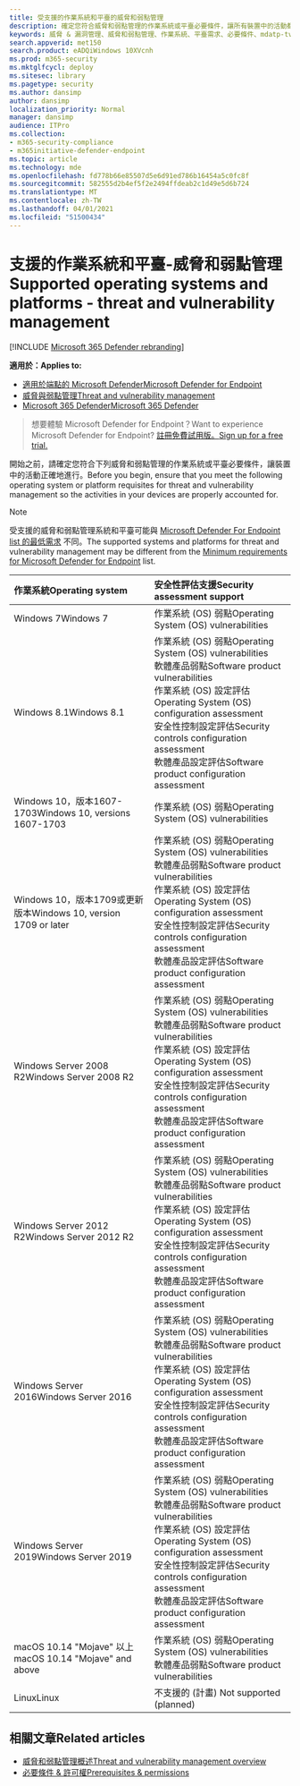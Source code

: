 ```yaml
---
title: 受支援的作業系統和平臺的威脅和弱點管理
description: 確定您符合威脅和弱點管理的作業系統或平臺必要條件，讓所有裝置中的活動都已正確加以考慮。
keywords: 威脅 & 漏洞管理、威脅和弱點管理、作業系統、平臺需求、必要條件、mdatp-tvm 支援的作業系統、mdatp-tvm、
search.appverid: met150
search.product: eADQiWindows 10XVcnh
ms.prod: m365-security
ms.mktglfcycl: deploy
ms.sitesec: library
ms.pagetype: security
ms.author: dansimp
author: dansimp
localization_priority: Normal
manager: dansimp
audience: ITPro
ms.collection:
- m365-security-compliance
- m365initiative-defender-endpoint
ms.topic: article
ms.technology: mde
ms.openlocfilehash: fd778b66e85507d5e6d91ed786b16454a5c0fc8f
ms.sourcegitcommit: 582555d2b4ef5f2e2494ffdeab2c1d49e5d6b724
ms.translationtype: MT
ms.contentlocale: zh-TW
ms.lasthandoff: 04/01/2021
ms.locfileid: "51500434"
---
```

# <a name="supported-operating-systems-and-platforms---threat-and-vulnerability-management"></a><span data-ttu-id="0d128-104">支援的作業系統和平臺-威脅和弱點管理</span><span class="sxs-lookup"><span data-stu-id="0d128-104">Supported operating systems and platforms - threat and vulnerability management</span></span>

[!INCLUDE [Microsoft 365 Defender rebranding](../../includes/microsoft-defender.md)]

<span data-ttu-id="0d128-105">**適用於：**</span><span class="sxs-lookup"><span data-stu-id="0d128-105">**Applies to:**</span></span>

- [<span data-ttu-id="0d128-106">適用於端點的 Microsoft Defender</span><span class="sxs-lookup"><span data-stu-id="0d128-106">Microsoft Defender for Endpoint</span></span>](https://go.microsoft.com/fwlink/?linkid=2154037)
- [<span data-ttu-id="0d128-107">威脅與弱點管理</span><span class="sxs-lookup"><span data-stu-id="0d128-107">Threat and vulnerability management</span></span>](next-gen-threat-and-vuln-mgt.md)
- [<span data-ttu-id="0d128-108">Microsoft 365 Defender</span><span class="sxs-lookup"><span data-stu-id="0d128-108">Microsoft 365 Defender</span></span>](https://go.microsoft.com/fwlink/?linkid=2118804)

><span data-ttu-id="0d128-109">想要體驗 Microsoft Defender for Endpoint？</span><span class="sxs-lookup"><span data-stu-id="0d128-109">Want to experience Microsoft Defender for Endpoint?</span></span> [<span data-ttu-id="0d128-110">註冊免費試用版。</span><span class="sxs-lookup"><span data-stu-id="0d128-110">Sign up for a free trial.</span></span>](https://www.microsoft.com/microsoft-365/windows/microsoft-defender-atp?ocid=docs-wdatp-portaloverview-abovefoldlink)

<span data-ttu-id="0d128-111">開始之前，請確定您符合下列威脅和弱點管理的作業系統或平臺必要條件，讓裝置中的活動正確地進行。</span><span class="sxs-lookup"><span data-stu-id="0d128-111">Before you begin, ensure that you meet the following operating system or platform requisites for threat and vulnerability management so the activities in your devices are properly accounted for.</span></span>

>[!NOTE]
><span data-ttu-id="0d128-112">受支援的威脅和弱點管理系統和平臺可能與 [Microsoft Defender For Endpoint list 的最低需求](minimum-requirements.md) 不同。</span><span class="sxs-lookup"><span data-stu-id="0d128-112">The supported systems and platforms for threat and vulnerability management may be different from the [Minimum requirements for Microsoft Defender for Endpoint](minimum-requirements.md) list.</span></span>

<span data-ttu-id="0d128-113">作業系統</span><span class="sxs-lookup"><span data-stu-id="0d128-113">Operating system</span></span> | <span data-ttu-id="0d128-114">安全性評估支援</span><span class="sxs-lookup"><span data-stu-id="0d128-114">Security assessment support</span></span>
:---|:---
<span data-ttu-id="0d128-115">Windows 7</span><span class="sxs-lookup"><span data-stu-id="0d128-115">Windows 7</span></span> | <span data-ttu-id="0d128-116">作業系統 (OS) 弱點</span><span class="sxs-lookup"><span data-stu-id="0d128-116">Operating System (OS) vulnerabilities</span></span>
<span data-ttu-id="0d128-117">Windows 8.1</span><span class="sxs-lookup"><span data-stu-id="0d128-117">Windows 8.1</span></span> | <span data-ttu-id="0d128-118">作業系統 (OS) 弱點</span><span class="sxs-lookup"><span data-stu-id="0d128-118">Operating System (OS) vulnerabilities</span></span><br/><span data-ttu-id="0d128-119">軟體產品弱點</span><span class="sxs-lookup"><span data-stu-id="0d128-119">Software product vulnerabilities</span></span><br/><span data-ttu-id="0d128-120">作業系統 (OS) 設定評估</span><span class="sxs-lookup"><span data-stu-id="0d128-120">Operating System (OS) configuration assessment</span></span><br/><span data-ttu-id="0d128-121">安全性控制設定評估</span><span class="sxs-lookup"><span data-stu-id="0d128-121">Security controls configuration assessment</span></span><br/><span data-ttu-id="0d128-122">軟體產品設定評估</span><span class="sxs-lookup"><span data-stu-id="0d128-122">Software product configuration assessment</span></span> |
<span data-ttu-id="0d128-123">Windows 10，版本1607-1703</span><span class="sxs-lookup"><span data-stu-id="0d128-123">Windows 10, versions 1607-1703</span></span> | <span data-ttu-id="0d128-124">作業系統 (OS) 弱點</span><span class="sxs-lookup"><span data-stu-id="0d128-124">Operating System (OS) vulnerabilities</span></span>
<span data-ttu-id="0d128-125">Windows 10，版本1709或更新版本</span><span class="sxs-lookup"><span data-stu-id="0d128-125">Windows 10, version 1709 or later</span></span> |<span data-ttu-id="0d128-126">作業系統 (OS) 弱點</span><span class="sxs-lookup"><span data-stu-id="0d128-126">Operating System (OS) vulnerabilities</span></span><br/><span data-ttu-id="0d128-127">軟體產品弱點</span><span class="sxs-lookup"><span data-stu-id="0d128-127">Software product vulnerabilities</span></span><br/><span data-ttu-id="0d128-128">作業系統 (OS) 設定評估</span><span class="sxs-lookup"><span data-stu-id="0d128-128">Operating System (OS) configuration assessment</span></span><br/><span data-ttu-id="0d128-129">安全性控制設定評估</span><span class="sxs-lookup"><span data-stu-id="0d128-129">Security controls configuration assessment</span></span><br/><span data-ttu-id="0d128-130">軟體產品設定評估</span><span class="sxs-lookup"><span data-stu-id="0d128-130">Software product configuration assessment</span></span>
<span data-ttu-id="0d128-131">Windows Server 2008 R2</span><span class="sxs-lookup"><span data-stu-id="0d128-131">Windows Server 2008 R2</span></span> | <span data-ttu-id="0d128-132">作業系統 (OS) 弱點</span><span class="sxs-lookup"><span data-stu-id="0d128-132">Operating System (OS) vulnerabilities</span></span><br/><span data-ttu-id="0d128-133">軟體產品弱點</span><span class="sxs-lookup"><span data-stu-id="0d128-133">Software product vulnerabilities</span></span><br/><span data-ttu-id="0d128-134">作業系統 (OS) 設定評估</span><span class="sxs-lookup"><span data-stu-id="0d128-134">Operating System (OS) configuration assessment</span></span><br/><span data-ttu-id="0d128-135">安全性控制設定評估</span><span class="sxs-lookup"><span data-stu-id="0d128-135">Security controls configuration assessment</span></span><br/><span data-ttu-id="0d128-136">軟體產品設定評估</span><span class="sxs-lookup"><span data-stu-id="0d128-136">Software product configuration assessment</span></span>
<span data-ttu-id="0d128-137">Windows Server 2012 R2</span><span class="sxs-lookup"><span data-stu-id="0d128-137">Windows Server 2012 R2</span></span> | <span data-ttu-id="0d128-138">作業系統 (OS) 弱點</span><span class="sxs-lookup"><span data-stu-id="0d128-138">Operating System (OS) vulnerabilities</span></span><br/><span data-ttu-id="0d128-139">軟體產品弱點</span><span class="sxs-lookup"><span data-stu-id="0d128-139">Software product vulnerabilities</span></span><br/><span data-ttu-id="0d128-140">作業系統 (OS) 設定評估</span><span class="sxs-lookup"><span data-stu-id="0d128-140">Operating System (OS) configuration assessment</span></span><br/><span data-ttu-id="0d128-141">安全性控制設定評估</span><span class="sxs-lookup"><span data-stu-id="0d128-141">Security controls configuration assessment</span></span><br/><span data-ttu-id="0d128-142">軟體產品設定評估</span><span class="sxs-lookup"><span data-stu-id="0d128-142">Software product configuration assessment</span></span>
<span data-ttu-id="0d128-143">Windows Server 2016</span><span class="sxs-lookup"><span data-stu-id="0d128-143">Windows Server 2016</span></span> | <span data-ttu-id="0d128-144">作業系統 (OS) 弱點</span><span class="sxs-lookup"><span data-stu-id="0d128-144">Operating System (OS) vulnerabilities</span></span><br/><span data-ttu-id="0d128-145">軟體產品弱點</span><span class="sxs-lookup"><span data-stu-id="0d128-145">Software product vulnerabilities</span></span><br/><span data-ttu-id="0d128-146">作業系統 (OS) 設定評估</span><span class="sxs-lookup"><span data-stu-id="0d128-146">Operating System (OS) configuration assessment</span></span><br/><span data-ttu-id="0d128-147">安全性控制設定評估</span><span class="sxs-lookup"><span data-stu-id="0d128-147">Security controls configuration assessment</span></span><br/><span data-ttu-id="0d128-148">軟體產品設定評估</span><span class="sxs-lookup"><span data-stu-id="0d128-148">Software product configuration assessment</span></span>
<span data-ttu-id="0d128-149">Windows Server 2019</span><span class="sxs-lookup"><span data-stu-id="0d128-149">Windows Server 2019</span></span> | <span data-ttu-id="0d128-150">作業系統 (OS) 弱點</span><span class="sxs-lookup"><span data-stu-id="0d128-150">Operating System (OS) vulnerabilities</span></span><br/><span data-ttu-id="0d128-151">軟體產品弱點</span><span class="sxs-lookup"><span data-stu-id="0d128-151">Software product vulnerabilities</span></span><br/><span data-ttu-id="0d128-152">作業系統 (OS) 設定評估</span><span class="sxs-lookup"><span data-stu-id="0d128-152">Operating System (OS) configuration assessment</span></span><br/><span data-ttu-id="0d128-153">安全性控制設定評估</span><span class="sxs-lookup"><span data-stu-id="0d128-153">Security controls configuration assessment</span></span><br/><span data-ttu-id="0d128-154">軟體產品設定評估</span><span class="sxs-lookup"><span data-stu-id="0d128-154">Software product configuration assessment</span></span>
<span data-ttu-id="0d128-155">macOS 10.14 "Mojave" 以上</span><span class="sxs-lookup"><span data-stu-id="0d128-155">macOS 10.14 "Mojave" and above</span></span> | <span data-ttu-id="0d128-156">作業系統 (OS) 弱點</span><span class="sxs-lookup"><span data-stu-id="0d128-156">Operating System (OS) vulnerabilities</span></span><br/><span data-ttu-id="0d128-157">軟體產品弱點</span><span class="sxs-lookup"><span data-stu-id="0d128-157">Software product vulnerabilities</span></span> 
<span data-ttu-id="0d128-158">Linux</span><span class="sxs-lookup"><span data-stu-id="0d128-158">Linux</span></span> | <span data-ttu-id="0d128-159">不支援的 (計畫) </span><span class="sxs-lookup"><span data-stu-id="0d128-159">Not supported (planned)</span></span>

## <a name="related-articles"></a><span data-ttu-id="0d128-160">相關文章</span><span class="sxs-lookup"><span data-stu-id="0d128-160">Related articles</span></span>

- [<span data-ttu-id="0d128-161">威脅和弱點管理概述</span><span class="sxs-lookup"><span data-stu-id="0d128-161">Threat and vulnerability management overview</span></span>](next-gen-threat-and-vuln-mgt.md)
- [<span data-ttu-id="0d128-162">必要條件 & 許可權</span><span class="sxs-lookup"><span data-stu-id="0d128-162">Prerequisites & permissions</span></span>](tvm-prerequisites.md)

